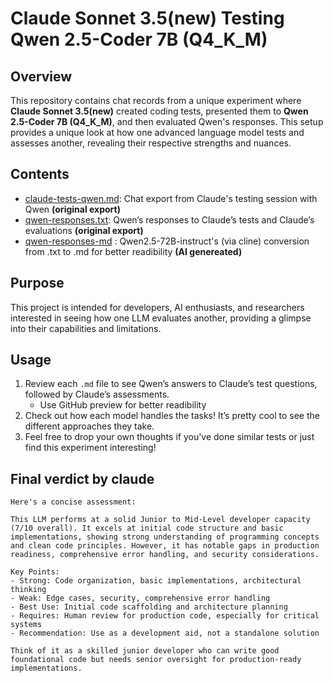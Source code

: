 # Claude Sonnet 3.5(new) Testing Qwen 2.5-Coder 7B (Q4_K_M)

## Overview
This repository contains chat records from a unique experiment where **Claude Sonnet 3.5(new)** created coding tests, presented them to **Qwen 2.5-Coder 7B (Q4_K_M)**, and then evaluated Qwen's responses. This setup provides a unique look at how one advanced language model tests and assesses another, revealing their respective strengths and nuances.

## Contents
- [claude-tests-qwen.md](./claude-tests-qwen.md): Chat export from Claude's testing session with Qwen **(original export)**
- [qwen-responses.txt](./qwen-responses.txt): Qwen’s responses to Claude’s tests and Claude’s evaluations **(original export)**
- [qwen-responses-md](./qwen-responses.md) : Qwen2.5-72B-instruct's (via cline) conversion from .txt to .md for better readibility **(AI genereated)**

## Purpose
This project is intended for developers, AI enthusiasts, and researchers interested in seeing how one LLM evaluates another, providing a glimpse into their capabilities and limitations.

## Usage
1. Review each `.md` file to see Qwen’s answers to Claude’s test questions, followed by Claude’s assessments.
   * Use GitHub preview for better readibility
2. Check out how each model handles the tasks! It’s pretty cool to see the different approaches they take.
3. Feel free to drop your own thoughts if you've done similar tests or just find this experiment interesting!

## Final verdict by claude
```
Here's a concise assessment:

This LLM performs at a solid Junior to Mid-Level developer capacity (7/10 overall). It excels at initial code structure and basic implementations, showing strong understanding of programming concepts and clean code principles. However, it has notable gaps in production readiness, comprehensive error handling, and security considerations.

Key Points:
- Strong: Code organization, basic implementations, architectural thinking
- Weak: Edge cases, security, comprehensive error handling
- Best Use: Initial code scaffolding and architecture planning
- Requires: Human review for production code, especially for critical systems
- Recommendation: Use as a development aid, not a standalone solution

Think of it as a skilled junior developer who can write good foundational code but needs senior oversight for production-ready implementations.
```


